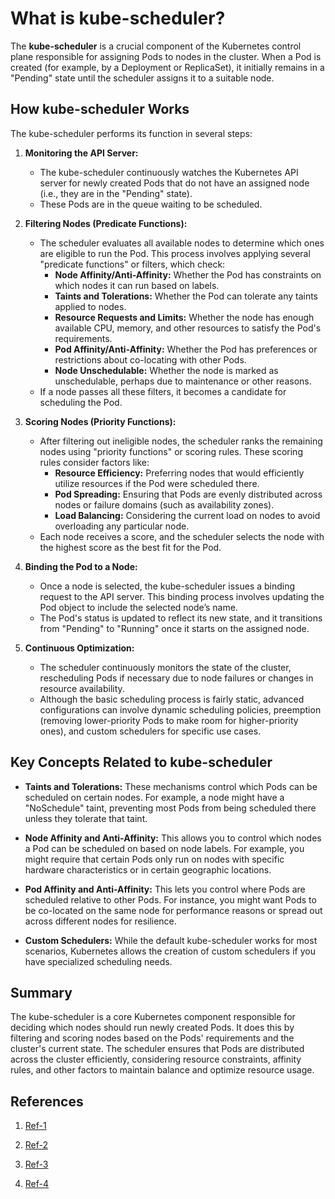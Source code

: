 # What is kube-scheduler?

The **kube-scheduler** is a crucial component of the Kubernetes control plane responsible for assigning Pods to nodes in the cluster. When a Pod is created (for example, by a Deployment or ReplicaSet), it initially remains in a "Pending" state until the scheduler assigns it to a suitable node.

## How kube-scheduler Works

The kube-scheduler performs its function in several steps:

1. **Monitoring the API Server:**

   - The kube-scheduler continuously watches the Kubernetes API server for newly created Pods that do not have an assigned node (i.e., they are in the "Pending" state).
   - These Pods are in the queue waiting to be scheduled.

2. **Filtering Nodes (Predicate Functions):**

   - The scheduler evaluates all available nodes to determine which ones are eligible to run the Pod. This process involves applying several "predicate functions" or filters, which check:
     - **Node Affinity/Anti-Affinity:** Whether the Pod has constraints on which nodes it can run based on labels.
     - **Taints and Tolerations:** Whether the Pod can tolerate any taints applied to nodes.
     - **Resource Requests and Limits:** Whether the node has enough available CPU, memory, and other resources to satisfy the Pod's requirements.
     - **Pod Affinity/Anti-Affinity:** Whether the Pod has preferences or restrictions about co-locating with other Pods.
     - **Node Unschedulable:** Whether the node is marked as unschedulable, perhaps due to maintenance or other reasons.
   - If a node passes all these filters, it becomes a candidate for scheduling the Pod.

3. **Scoring Nodes (Priority Functions):**

   - After filtering out ineligible nodes, the scheduler ranks the remaining nodes using "priority functions" or scoring rules. These scoring rules consider factors like:
     - **Resource Efficiency:** Preferring nodes that would efficiently utilize resources if the Pod were scheduled there.
     - **Pod Spreading:** Ensuring that Pods are evenly distributed across nodes or failure domains (such as availability zones).
     - **Load Balancing:** Considering the current load on nodes to avoid overloading any particular node.
   - Each node receives a score, and the scheduler selects the node with the highest score as the best fit for the Pod.

4. **Binding the Pod to a Node:**

   - Once a node is selected, the kube-scheduler issues a binding request to the API server. This binding process involves updating the Pod object to include the selected node’s name.
   - The Pod's status is updated to reflect its new state, and it transitions from "Pending" to "Running" once it starts on the assigned node.

5. **Continuous Optimization:**
   - The scheduler continuously monitors the state of the cluster, rescheduling Pods if necessary due to node failures or changes in resource availability.
   - Although the basic scheduling process is fairly static, advanced configurations can involve dynamic scheduling policies, preemption (removing lower-priority Pods to make room for higher-priority ones), and custom schedulers for specific use cases.

## Key Concepts Related to kube-scheduler

- **Taints and Tolerations:** These mechanisms control which Pods can be scheduled on certain nodes. For example, a node might have a "NoSchedule" taint, preventing most Pods from being scheduled there unless they tolerate that taint.

- **Node Affinity and Anti-Affinity:** This allows you to control which nodes a Pod can be scheduled on based on node labels. For example, you might require that certain Pods only run on nodes with specific hardware characteristics or in certain geographic locations.

- **Pod Affinity and Anti-Affinity:** This lets you control where Pods are scheduled relative to other Pods. For instance, you might want Pods to be co-located on the same node for performance reasons or spread out across different nodes for resilience.

- **Custom Schedulers:** While the default kube-scheduler works for most scenarios, Kubernetes allows the creation of custom schedulers if you have specialized scheduling needs.

## Summary

The kube-scheduler is a core Kubernetes component responsible for deciding which nodes should run newly created Pods. It does this by filtering and scoring nodes based on the Pods' requirements and the cluster's current state. The scheduler ensures that Pods are distributed across the cluster efficiently, considering resource constraints, affinity rules, and other factors to maintain balance and optimize resource usage.

## References

1. [Ref-1](https://github.com/kubernetes/community/blob/master/contributors/devel/sig-scheduling/scheduling_code_hierarchy_overview.md)

1. [Ref-2](https://kubernetes.io/blog/2017/03/advanced-scheduling-in-kubernetes/)

1. [Ref-3](https://jvns.ca/blog/2017/07/27/how-does-the-kubernetes-scheduler-work/)

1. [Ref-4](https://stackoverflow.com/questions/28857993/how-does-kubernetes-scheduler-work)
